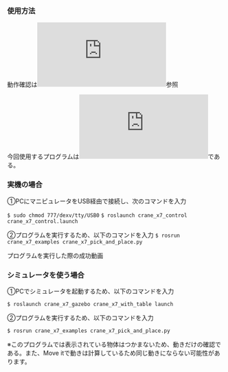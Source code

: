 ### 使用方法

動作確認は![README.md](https://github.com/piropann/crane_x7_ros/blob/master/crane_x7_examples/README.md)参照

今回使用するプログラムは![crane_x7_pick_and_place_demo2.py](https://github.com/shuta-tech/crane_x7_ros/blob/robot_design3/crane_x7_examples/scripts/crane_x7_pick_and_place_demo2.py)である。

### 実機の場合

①PCにマニピュレータをUSB経由で接続し、次のコマンドを入力

`$ sudo chmod 777/dexv/tty/USB0`
`$ roslaunch crane_x7_control crane_x7_control.launch`

②プログラムを実行するため、以下のコマンドを入力
`$ rosrun crane_x7_examples crane_x7_pick_and_place.py`

プログラムを実行した際の成功動画

### シミュレータを使う場合

①PCでシミュレータを起動するため、以下のコマンドを入力

`$ roslaunch crane_x7_gazebo crane_x7_with_table launch`

②プログラムを実行するため、以下のコマンドを入力

`$ rosrun crane_x7_examples crane_x7_pick_and_place.py`

※このプログラムでは表示されている物体はつかまないため、動きだけの確認である。また、Move itで動きは計算しているため同じ動きにならない可能性があります。